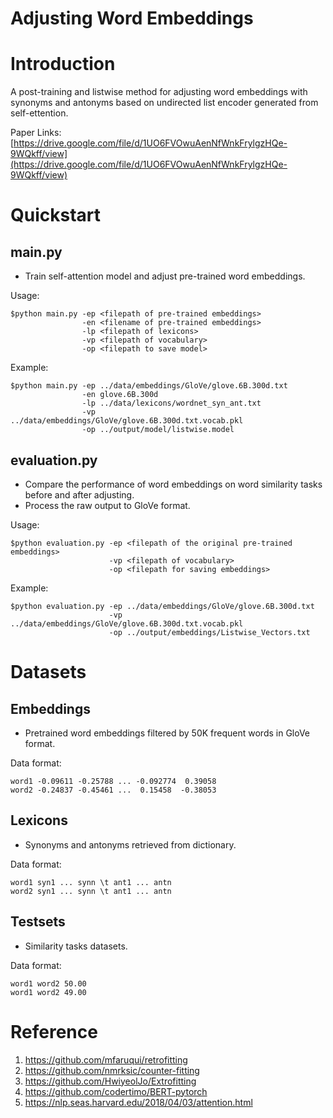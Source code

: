 # Adjusting Word Embeddings

# Introduction
A post-training and listwise method for adjusting word embeddings with synonyms and antonyms based on undirected list encoder generated from self-ettention.

Paper Links: [https://drive.google.com/file/d/1UO6FVOwuAenNfWnkFrylgzHQe-9WQkff/view](https://drive.google.com/file/d/1UO6FVOwuAenNfWnkFrylgzHQe-9WQkff/view)

# Quickstart

## main<span></span>.py
* Train self-attention model and adjust pre-trained word embeddings.

Usage:
```
$python main.py -ep <filepath of pre-trained embeddings> 
                -en <filename of pre-trained embeddings> 
                -lp <filepath of lexicons>
                -vp <filepath of vocabulary>
                -op <filepath to save model>
```
Example:
```
$python main.py -ep ../data/embeddings/GloVe/glove.6B.300d.txt 
                -en glove.6B.300d 
                -lp ../data/lexicons/wordnet_syn_ant.txt 
                -vp ../data/embeddings/GloVe/glove.6B.300d.txt.vocab.pkl 
                -op ../output/model/listwise.model
```

## evaluation<span></span>.py
* Compare the performance of word embeddings on word similarity tasks before and after adjusting.  
* Process the raw output to GloVe format.

Usage:
```
$python evaluation.py -ep <filepath of the original pre-trained embeddings>
                      -vp <filepath of vocabulary>
                      -op <filepath for saving embeddings>
```
Example:
```
$python evaluation.py -ep ../data/embeddings/GloVe/glove.6B.300d.txt 
                      -vp ../data/embeddings/GloVe/glove.6B.300d.txt.vocab.pkl
                      -op ../output/embeddings/Listwise_Vectors.txt
```

# Datasets

## Embeddings
* Pretrained word embeddings filtered by 50K frequent words in GloVe format.

Data format:
```
word1 -0.09611 -0.25788 ... -0.092774  0.39058
word2 -0.24837 -0.45461 ...  0.15458  -0.38053
```

## Lexicons
* Synonyms and antonyms retrieved from dictionary.

Data format:
```
word1 syn1 ... synn \t ant1 ... antn 
word2 syn1 ... synn \t ant1 ... antn 
```

## Testsets
* Similarity tasks datasets.

Data format:
```
word1 word2 50.00
word1 word2 49.00
```

# Reference
1. https://github.com/mfaruqui/retrofitting
2. https://github.com/nmrksic/counter-fitting
3. https://github.com/HwiyeolJo/Extrofitting
4. https://github.com/codertimo/BERT-pytorch
5. https://nlp.seas.harvard.edu/2018/04/03/attention.html